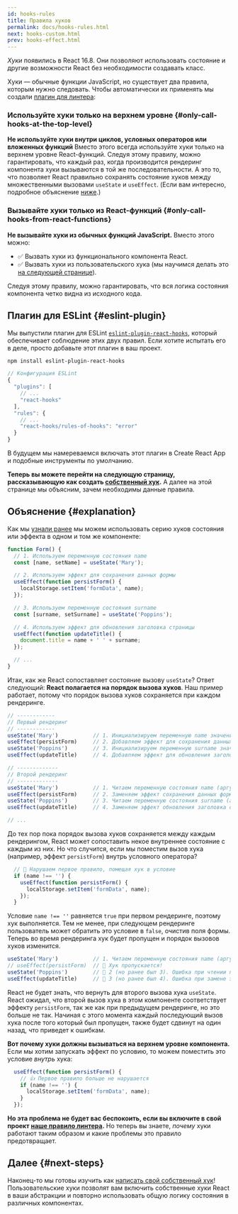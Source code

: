 ```yaml
---
id: hooks-rules
title: Правила хуков
permalink: docs/hooks-rules.html
next: hooks-custom.html
prev: hooks-effect.html
---
```


*Хуки* появились в React 16.8. Они позволяют использовать состояние и другие возможности React без необходимости создавать класс.

Хуки — обычные функции JavaScript, но существует два правила, которым нужно следовать. Чтобы автоматически их применять мы создали [плагин для линтера](https://www.npmjs.com/package/eslint-plugin-react-hooks):

### Используйте хуки только на верхнем уровне {#only-call-hooks-at-the-top-level}

**Не используйте хуки внутри циклов, условных операторов или вложенных функций** Вместо этого всегда используйте хуки только на верхнем уровне React-функций. Cледуя этому правилу, можно гарантировать, что каждый раз, когда производится рендеринг компонента хуки вызываются в той же последовательности. А это то, что позволяет React правильно сохранять состояние хуков между множественными вызовами `useState` и `useEffect`. (Если вам интересно, подробное объяснение [ниже](#explanation).)

### Вызывайте хуки только из React-функций {#only-call-hooks-from-react-functions}

**Не вызывайте хуки из обычных функций JavaScript.** Вместо этого можно:

* ✅ Вызвать хуки из функционального компонента React.
* ✅ Вызвать хуки из пользовательского хука (мы научимся делать это [на следующей странице](/docs/hooks-custom.html)).

Следуя этому правилу, можно гарантировать, что вся логика состояния компонента четко видна из исходного кода.

## Плагин для ESLint  {#eslint-plugin}

Мы выпустили плагин для ESLint [`eslint-plugin-react-hooks`](https://www.npmjs.com/package/eslint-plugin-react-hooks), который обеспечивает соблюдение этих двух правил. Если хотите испытать его в деле, просто добавьте этот плагин в ваш проект.

```bash
npm install eslint-plugin-react-hooks
```

```js
// Конфигурация ESLint
{
  "plugins": [
    // ...
    "react-hooks"
  ],
  "rules": {
    // ...
    "react-hooks/rules-of-hooks": "error"
  }
}
```

В будущем мы намереваемся включать этот плагин в Create React App и подобные инструменты по умолчанию.

**Теперь вы можете перейти на следующую страницу, рассказывающую как создать [собственный хук](/docs/hooks-custom.html).** А далее на этой странице мы объясним, зачем необходимы данные правила.

## Объяснение {#explanation}

Как мы [узнали ранее](/docs/hooks-state.html#tip-using-multiple-state-variables) мы можем использовать серию хуков состояния или эффекта в одном и том же компоненте:

```js
function Form() {
  // 1. Используем переменную состояния name
  const [name, setName] = useState('Mary');

  // 2. Используем эффект для сохранения данных формы
  useEffect(function persistForm() {
    localStorage.setItem('formData', name);
  });

  // 3. Используем переменную состояния surname
  const [surname, setSurname] = useState('Poppins');

  // 4. Используем эффект для обновления заголовка страницы
  useEffect(function updateTitle() {
    document.title = name + ' ' + surname;
  });

  // ...
}
```

Итак, как же React сопоставляет состояние вызову `useState`? Ответ следующий: **React полагается на порядок вызова хуков**. Наш пример работает, потому что порядок вызова хуков сохраняется при каждом рендеринге.

```js
// ------------
// Первый рендеринг
// ------------
useState('Mary')           // 1. Инициализируем переменную name значением 'Mary'
useEffect(persistForm)     // 2. Добавляем эффект для сохранения данных формы
useState('Poppins')        // 3. Инициализируем переменную surname значением 'Poppins'
useEffect(updateTitle)     // 4. Добавляем эффект для обновления заголовка страницы

// -------------
// Второй рендеринг
// -------------
useState('Mary')           // 1. Читаем переменную состояния name (аргумент игнорируется)
useEffect(persistForm)     // 2. Заменяем эффект сохранения данных формы
useState('Poppins')        // 3. Читаем переменную состояния surname (аргумент игнорируется)
useEffect(updateTitle)     // 4. Заменяем эффект обновления заголовка страницы

// ...
```

До тех пор пока порядок вызова хуков сохраняется между каждым рендерингом, React может сопоставить некое внутреннее состояние с каждым из них. Но что случится, если мы поместим вызов хука (например, эффект `persistForm`) внутрь условного оператора?

```js
  // 🔴 Нарушаем первое правило, помещая хук в условие
  if (name !== '') {
    useEffect(function persistForm() {
      localStorage.setItem('formData', name);
    });
  }
```

Условие `name !== ''` равняется `true` при первом рендеринге, поэтому хук выполняется. Тем не менее, при следующем рендеринге пользователь может обратить это условие в `false`, очистив поля формы. Теперь во время рендеринга хук будет пропущен и порядок вызовов хуков изменится.

```js
useState('Mary')           // 1. Читаем переменную состояния name (аргумент игнорируется)
// useEffect(persistForm)  // 🔴 Хук пропускается!
useState('Poppins')        // 🔴 2 (но ранее был 3). Ошибка при чтении переменной состояния surname
useEffect(updateTitle)     // 🔴 3 (но ранее был 4). Ошибка при замене эффекта
```

React не будет знать, что вернуть для второго вызова хука `useState`. React ожидал, что второй вызов хука в этом компоненте соответствует эффекту `persistForm`, так же как при предыдущем рендеринге, но это больше не так. Начиная с этого момента каждый последующий вызов хука после того который был пропущен, также будет сдвинут на один назад, что приведет к ошибкам.

**Вот почему хуки должны вызываться на верхнем уровне компонента.** Если мы хотим запускать эффект по условию, то можем поместить это условие *внутрь* хука:

```js
  useEffect(function persistForm() {
    // 👍 Первое правило больше не нарушается
    if (name !== '') {
      localStorage.setItem('formData', name);
    }
  });
```

**Но эта проблема не будет вас беспокоить, если вы включите в свой проект [наше правило линтера](https://www.npmjs.com/package/eslint-plugin-react-hooks).** Но теперь вы знаете, *почему* хуки работают таким образом и какие проблемы это правило предотвращает.

## Далее {#next-steps}

Наконец-то мы готовы изучить как [написать свой собственный хук](/docs/hooks-custom.html)! Пользовательские хуки позволят вам включить собственные хуки React в ваши  абстракции и повторно использовать общую логику состояния в различных компонентах. 
